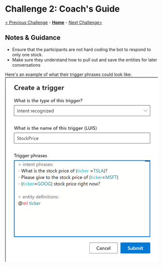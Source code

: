 # Challenge 2: Coach's Guide

[< Previous Challenge](./Solution-1.md) - **[Home](../readme.md)** - [Next Challenge>](./Solution-3.md)

## Notes & Guidance
- Ensure that the participants are not hard coding the bot to respond to only one stock.
- Make sure they understand how to pull out and save the entities for later conversations

Here's an example of what their trigger phrases could look like:
![Trigger](./LUIStrigger.png)